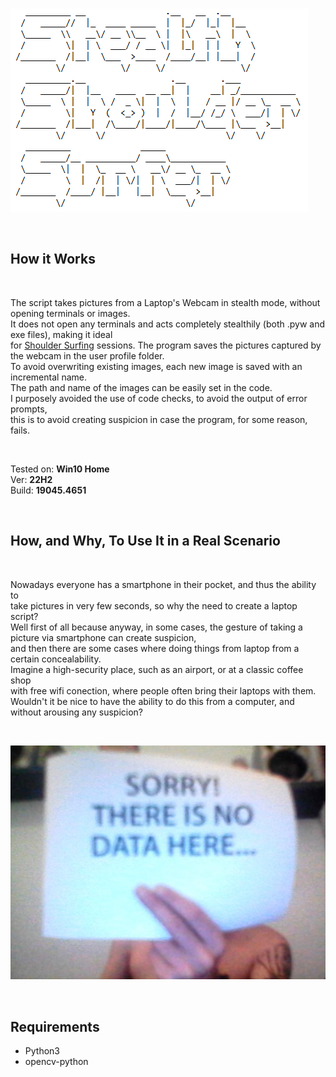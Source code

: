 </BR>

![Alt text](https://raw.githubusercontent.com/JonnyBanana/Stealth_Shoulder_Surfer/main/img/asciilog.PNG)

</BR>

<h2>How it Works</h2>

</BR>

The script  takes pictures from a Laptop's Webcam in stealth mode, without opening terminals or images.</BR>
It does not open any terminals and acts completely stealthily (both .pyw and exe files), making it ideal </BR>
for <a href="https://en.wikipedia.org/wiki/Shoulder_surfing_(computer_security)">Shoulder Surfing</a> sessions.
The program saves the pictures captured by the webcam in the user profile folder. </BR>
To avoid overwriting existing images, each new image is saved with an incremental name. </BR>
The path and name of the images can be easily set in the code.</BR>
I purposely avoided the use of code checks, to avoid the output of error prompts, </BR>
this is to avoid creating suspicion in case the program, for some reason, fails.

</BR>

Tested on: <b>Win10 Home</b> </BR>
Ver: <b>22H2</b> </BR>
Build: <b>19045.4651</b>

</BR>

<h2>How, and Why, To Use It in a Real Scenario</h2>

</BR>

Nowadays everyone has a smartphone in their pocket, and thus the ability to </BR>
take pictures in very few seconds, so why the need to create a laptop script?</BR>
Well first of all because anyway, in some cases, the gesture of taking a picture via smartphone can create suspicion, </BR>
and then there are some cases where doing things from laptop from a certain concealability.</BR>
Imagine a high-security place, such as an airport, or at a classic coffee shop </BR>
with free wifi conection, where people often bring their laptops with them.</BR>
Wouldn't it be nice to have the ability to do this from a computer, and without arousing any suspicion?

</BR>




![Alt text](https://raw.githubusercontent.com/JonnyBanana/Stealth_Shoulder_Surfer/main/img/no_data_here.jpg)


</BR>


<h2>Requirements</h2>

* Python3
* opencv-python



